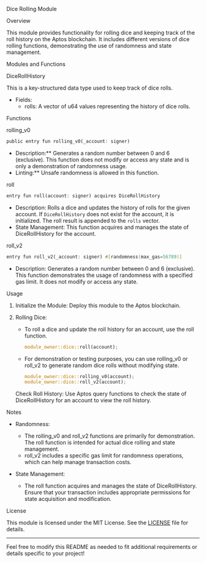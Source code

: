 Dice Rolling Module

 Overview

This module provides functionality for rolling dice and keeping track of the roll history on the Aptos blockchain. It includes different versions of dice rolling functions, demonstrating the use of randomness and state management.

 Modules and Functions

DiceRollHistory

This is a key-structured data type used to keep track of dice rolls.

- Fields:
  - rolls: A vector of u64 values representing the history of dice rolls.

 Functions

rolling_v0

```rust
public entry fun rolling_v0(_account: signer)
```

- Description:** Generates a random number between 0 and 6 (exclusive). This function does not modify or access any state and is only a demonstration of randomness usage.
- Linting:** Unsafe randomness is allowed in this function.
  
 roll

```rust
entry fun roll(account: signer) acquires DiceRollHistory
```

- Description: Rolls a dice and updates the history of rolls for the given account. If `DiceRollHistory` does not exist for the account, it is initialized. The roll result is appended to the `rolls` vector.
- State Management: This function acquires and manages the state of DiceRollHistory for the account.

 roll_v2

```rust
entry fun roll_v2(_account: signer) #[randomness(max_gas=56789)]
```

- Description: Generates a random number between 0 and 6 (exclusive). This function demonstrates the usage of randomness with a specified gas limit. It does not modify or access any state.

Usage

1. Initialize the Module:
   Deploy this module to the Aptos blockchain.

2. Rolling Dice:
   - To roll a dice and update the roll history for an account, use the roll function. 
     ```rust
     module_owner::dice::roll(account);
     ```
   - For demonstration or testing purposes, you can use rolling_v0 or roll_v2 to generate random dice rolls without modifying state.
     ```rust
     module_owner::dice::rolling_v0(account);
     module_owner::dice::roll_v2(account);
     ```

   Check Roll History:
   Use Aptos query functions to check the state of DiceRollHistory for an account to view the roll history.

Notes

- Randomness: 
  - The rolling_v0 and roll_v2 functions are primarily for demonstration. The roll function is intended for actual dice rolling and state management.
  - roll_v2 includes a specific gas limit for randomness operations, which can help manage transaction costs.

- State Management: 
  - The roll function acquires and manages the state of DiceRollHistory. Ensure that your transaction includes appropriate permissions for state acquisition and modification.

License

This module is licensed under the MIT License. See the [LICENSE](LICENSE) file for details.

---

Feel free to modify this README as needed to fit additional requirements or details specific to your project!

